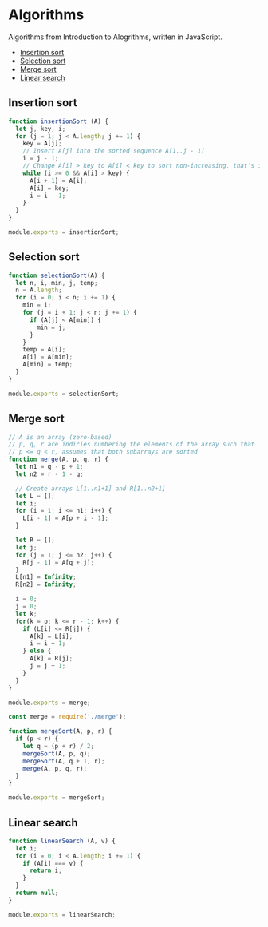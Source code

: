 # Algorithms

Algorithms from Introduction to Alogrithms, written in JavaScript.

* [Insertion sort](#insertion-sort)
* [Selection sort](#selection-sort)
* [Merge sort](#merge-sort)
* [Linear search](#linear-search)

## Insertion sort

```js
function insertionSort (A) {
  let j, key, i;
  for (j = 1; j < A.length; j += 1) {
    key = A[j];
    // Insert A[j] into the sorted sequence A[1..j - 1]
    i = j - 1;
    // Change A[i] > key to A[i] < key to sort non-increasing, that's it.
    while (i >= 0 && A[i] > key) {
      A[i + 1] = A[i];
      A[i] = key;
      i = i - 1;
    }
  }
}

module.exports = insertionSort;
```

## Selection sort

```js
function selectionSort(A) {
  let n, i, min, j, temp;
  n = A.length;
  for (i = 0; i < n; i += 1) {
    min = i;
    for (j = i + 1; j < n; j += 1) {
      if (A[j] < A[min]) {
        min = j;
      }
    }
    temp = A[i];
    A[i] = A[min];
    A[min] = temp;
  }
}

module.exports = selectionSort;
```

## Merge sort

```js
// A is an array (zero-based)
// p, q, r are indicies numbering the elements of the array such that
// p <= q < r, assumes that both subarrays are sorted
function merge(A, p, q, r) {
  let n1 = q - p + 1;
  let n2 = r - 1 - q;

  // Create arrays L[1..n1+1] and R[1..n2+1]
  let L = [];
  let i;
  for (i = 1; i <= n1; i++) {
    L[i - 1] = A[p + i - 1];
  }

  let R = [];
  let j;
  for (j = 1; j <= n2; j++) {
    R[j - 1] = A[q + j];
  }
  L[n1] = Infinity;
  R[n2] = Infinity;

  i = 0;
  j = 0;
  let k;
  for(k = p; k <= r - 1; k++) {
    if (L[i] <= R[j]) {
      A[k] = L[i];
      i = i + 1;
    } else {
      A[k] = R[j];
      j = j + 1;
    }
  }
}

module.exports = merge;

const merge = require('./merge');

function mergeSort(A, p, r) {
  if (p < r) {
    let q = (p + r) / 2;
    mergeSort(A, p, q);
    mergeSort(A, q + 1, r);
    merge(A, p, q, r);
  }
}

module.exports = mergeSort;
```

## Linear search

```js
function linearSearch (A, v) {
  let i;
  for (i = 0; i < A.length; i += 1) {
    if (A[i] === v) {
      return i;  
    }
  }
  return null;
}

module.exports = linearSearch;
```

